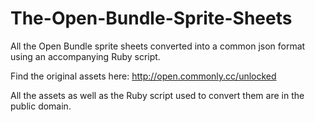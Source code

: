 The-Open-Bundle-Sprite-Sheets
=============================

All the Open Bundle sprite sheets converted into a common json format using an accompanying Ruby script.

Find the original assets here: http://open.commonly.cc/unlocked

All the assets as well as the Ruby script used to convert them are in the public domain.
